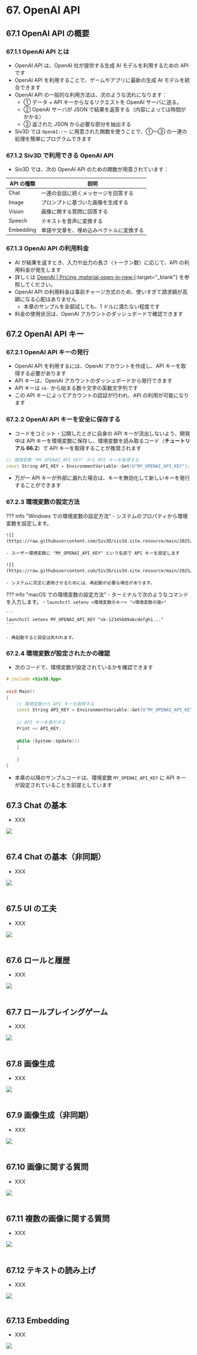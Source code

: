 # 67. OpenAI API

## 67.1 OpenAI API の概要

### 67.1.1 OpenAI API とは
- OpenAI API は、OpenAI 社が提供する生成 AI モデルを利用するための API です
- OpenAI API を利用することで、ゲームやアプリに最新の生成 AI モデルを統合できます
- OpenAI API の一般的な利用方法は、次のような流れになります：
	- ① データ + API キーからなるリクエストを OpenAI サーバに送る。
	- ② OpenAI サーバが JSON で結果を返答する（内容によっては時間がかかる）
	- ③ 返された JSON から必要な部分を抽出する
- Siv3D では `OpenAI::～` に用意された関数を使うことで、①～③ の一連の処理を簡単にプログラムできます

### 67.1.2 Siv3D で利用できる OpenAI API
- Siv3D では、次の OpenAI API のための関数が用意されています：

| API の種類 | 説明 |
|--|--|
| Chat | 一連の会話に続くメッセージを回答する |
| Image | プロンプトに基づいた画像を生成する |
| Vision | 画像に関する質問に回答する |
| Speech | テキストを音声に変換する |
| Embedding | 単語や文章を、埋め込みベクトルに変換する |

### 67.1.3 OpenAI API の利用料金
- AI が結果を返すとき、入力や出力の長さ（トークン数）に応じて、API の利用料金が発生します
- 詳しくは [OpenAI | Pricing :material-open-in-new:](https://openai.com/ja-JP/api/pricing/){:target="_blank"} を参照してください。
- OpenAI API の利用料金は事前チャージ方式のため、使いすぎて請求額が高額になる心配はありません
	- 本章のサンプルを全部試しても、1 ドルに満たない程度です
- 料金の使用状況は、OpenAI アカウントのダッシュボードで確認できます

## 67.2 OpenAI API キー
### 67.2.1 OpenAI API キーの発行
- OpenAI API を利用するには、OpenAI アカウントを作成し、API キーを取得する必要があります
- API キーは、OpenAI アカウントのダッシュボードから発行できます
- API キーは `sk-` から始まる数十文字の英数文字列です
- この API キーによってアカウントの認証が行われ、API の利用が可能になります

### 67.2.2 OpenAI API キーを安全に保存する
- コードをコミット・公開したときに自身の API キーが流出しないよう、開発中は API キーを環境変数に保存し、環境変数を読み取るコード（**チュートリアル 66.2**）で API キーを取得することが推奨されます

```cpp
// 環境変数 "MY_OPENAI_API_KEY" から API キーを取得する
const String API_KEY = EnvironmentVariable::Get(U"MY_OPENAI_API_KEY");
```

- 万が一 API キーが外部に漏れた場合は、キーを無効化して新しいキーを発行することができます

### 67.2.3 環境変数の設定方法
??? info "Windows での環境変数の設定方法"
	- システムのプロパティから環境変数を設定します。

	![](https://raw.githubusercontent.com/Siv3D/siv3d.site.resource/main/2025/tutorial4/openai/2a.png)

	- ユーザー環境変数に "MY_OPENAI_API_KEY" という名前で API キーを設定します

	![](https://raw.githubusercontent.com/Siv3D/siv3d.site.resource/main/2025/tutorial4/openai/2b.png)
	
	- システムに完全に適用させるためには、再起動が必要な場合があります。


??? info "macOS での環境変数の設定方法"
	- ターミナルで次のようなコマンドを入力します。
	- `launchctl setenv <環境変数のキー> "<環境変数の値>"`

	```
	launchctl setenv MY_OPENAI_API_KEY "sk-12345689abcdefghi..."
	```

	- 再起動すると設定は失われます。


### 67.2.4 環境変数が設定されたかの確認
- 次のコードで、環境変数が設定されているかを確認できます

```cpp
# include <Siv3D.hpp>

void Main()
{
	// 環境変数から API キーを取得する
	const String API_KEY = EnvironmentVariable::Get(U"MY_OPENAI_API_KEY");

	// API キーを表示する
	Print << API_KEY;

	while (System::Update())
	{

	}
}
```

- 本章の以降のサンプルコードは、環境変数 `MY_OPENAI_API_KEY` に API キーが設定されていることを前提としています


## 67.3 Chat の基本
- XXX
	
![](https://raw.githubusercontent.com/Siv3D/siv3d.site.resource/main/2025/tutorial4/openai/3.png)

```cpp

```


## 67.4 Chat の基本（非同期）
- XXX
	
![](https://raw.githubusercontent.com/Siv3D/siv3d.site.resource/main/2025/tutorial4/openai/3.png)

```cpp

```


## 67.5 UI の工夫
- XXX
	
![](https://raw.githubusercontent.com/Siv3D/siv3d.site.resource/main/2025/tutorial4/openai/3.png)

```cpp

```


## 67.6 ロールと履歴
- XXX
	
![](https://raw.githubusercontent.com/Siv3D/siv3d.site.resource/main/2025/tutorial4/openai/3.png)

```cpp

```


## 67.7 ロールプレイングゲーム
- XXX
	
![](https://raw.githubusercontent.com/Siv3D/siv3d.site.resource/main/2025/tutorial4/openai/3.png)

```cpp

```


## 67.8 画像生成
- XXX
	
![](https://raw.githubusercontent.com/Siv3D/siv3d.site.resource/main/2025/tutorial4/openai/3.png)

```cpp

```


## 67.9 画像生成（非同期）
- XXX
	
![](https://raw.githubusercontent.com/Siv3D/siv3d.site.resource/main/2025/tutorial4/openai/3.png)

```cpp

```


## 67.10 画像に関する質問
- XXX
	
![](https://raw.githubusercontent.com/Siv3D/siv3d.site.resource/main/2025/tutorial4/openai/3.png)

```cpp

```


## 67.11 複数の画像に関する質問
- XXX
	
![](https://raw.githubusercontent.com/Siv3D/siv3d.site.resource/main/2025/tutorial4/openai/3.png)

```cpp

```


## 67.12 テキストの読み上げ
- XXX
	
![](https://raw.githubusercontent.com/Siv3D/siv3d.site.resource/main/2025/tutorial4/openai/3.png)

```cpp

```


## 67.13 Embedding
- XXX
	
![](https://raw.githubusercontent.com/Siv3D/siv3d.site.resource/main/2025/tutorial4/openai/3.png)

```cpp

```
